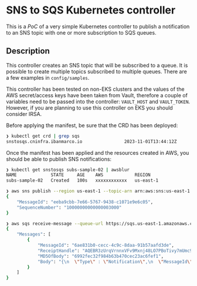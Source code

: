 # SNS to SQS Kubernetes controller
This is a _PoC_ of a very simple Kubernetes controller to publish a notification to an SNS topic with one or more subscription to SQS queues.

## Description
This controller creates an SNS topic that will be subscribed to a queue. It is possible to create multiple topics subscribed to multiple queues.
There are a few examples in `config/samples`.

This controller has been tested on non-EKS clusters and the values of the AWS secret/access keys have been taken from Vault, therefore a couple of variables need to be passed into the controller: `VAULT_HOST` and `VAULT_TOKEN`. However, if you are planning to use this controller on EKS you should consider IRSA.

Before applying the manifest, be sure that the CRD has been deployed:
```bash
❯ kubectl get crd | grep sqs
snstosqs.cninfra.ibanmarco.io                2023-11-01T13:44:12Z
```

Once the manifest has been applied and the resources created in AWS, you should be able to publish SNS notifications:
```bash
❯ kubectl get snstosqs subs-sample-02 | awsblur
NAME             STATE     AGE    AWS            REGION
subs-sample-02   Created   100s   xxxxxxxxxxxx   us-east-1

❯ aws sns publish --region us-east-1 --topic-arn arn:aws:sns:us-east-1:$AWS_ACCOUNT_ID:k8s-sns-01.fifo --message "This is only a test..." --message-group-id "group1" --message-deduplication-id "1"
{
    "MessageId": "eeba9cbb-7e66-5767-9438-c1071e9e6c05",
    "SequenceNumber": "10000000000000003000"
}

❯ aws sqs receive-message --queue-url https://sqs.us-east-1.amazonaws.com/$AWS_ACCOUNT_ID/k8s-sqs-01.fifo --region us-east-1 | awsblur
{
    "Messages": [
        {
            "MessageId": "6ae831b0-cecc-4c9c-8daa-91b57aafd3de",
            "ReceiptHandle": "AQEBR3zUrqVrnnxVFv9Mxnj48LO7PBoTivy7mUmc9Ud+lXmBesO5yDTuTuWQBhiff9nNc/K+WIqaehXY4ZODxf00NELPNBhcOzAJUCgxNredC1oOn0ZOLqvbtgDYIQ2Ut2pXsVQ05GTEvQML1Q0E/CWYGefDqtMPTEElm0pzMgVk/ANxjs5Yw5CXsd9Jz9otuHCPK8aYbuxTIkPwm8h7qxnebYiQkwpA6WX73KQRgs7w9dftCPb89WqoOJTYa21J6k7LhytY9Bso1YI3rSYtfL5Lrw==",
            "MD5OfBody": "6992fec32f984b63b470cec23ac6fef1",
            "Body": "{\n  \"Type\" : \"Notification\",\n  \"MessageId\" : \"eeba9cbb-7e66-5767-9438-c1071e9e6c05\",\n  \"SequenceNumber\" : \"10000000000000003000\",\n  \"TopicArn\" : \"arn:aws:sns:us-east-1:xxxxxxxxxxxx:k8s-sns-01.fifo\",\n  \"Message\" : \"This is only a test...\",\n  \"Timestamp\" : \"2023-11-01T14:20:40.869Z\",\n  \"UnsubscribeURL\" : \"https://sns.us-east-1.amazonaws.com/?Action=Unsubscribe&SubscriptionArn=arn:aws:sns:us-east-1:xxxxxxxxxxxx:k8s-sns-01.fifo:881bffb8-bd9d-40e3-9b13-d5dd43a50e23\"\n}"
        }
    ]
}


```
